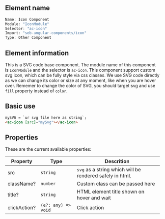 
## Element name
```javascript
Name: Icon Component
Module: "IconModule"
Selector: "ac-icon"
Import: "seb-angular-components/icon"
Type: Other Component
```
## Element information 
This is a SVG code base component. The module name of this component is `IconModule` and the selector is `ac-icon`. This component support custom svg icon, which can be fully style via css classes. We use SVG code directly as we can change its color or size at any moment, like when you are hover over. Rememer to change the color of SVG, you should target svg and use `fill` property instead of `color`.

## Basic use
```html
mySVG = `ur svg file here as string`;
<ac-icon [src]="mySvg"></ac-icon>
```

## Properties
These are the current available properties:

| Property     | Type                | Descrition                                               |
| ------------ | ------------------- | -------------------------------------------------------- |
| src          | `string`            | `svg` as a string which will be rendered safely in html. |
| className?   | `number`            | Custom class can be passed here                          |
| title?       | `string`            | HTML element title shown on hover and wait               |
| clickAction? | `(e?: any) => void` | Click action                                             |